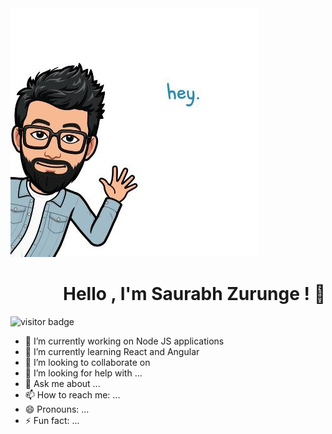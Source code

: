 <img src="https://raw.githubusercontent.com/Rebel0504/Rebel0504/main/bitemoji2.jpeg" alt="visitor badge"/>

<h1 align="right">Hello , I'm Saurabh Zurunge ! 👋</h1>



<img src="https://github-readme-stats.vercel.app/api?username=Rebel0504&show_icons=true&theme=gruvbox" alt="visitor badge"/>










- 🔭 I’m currently working on Node JS applications
- 🌱 I’m currently learning React and Angular 
- 👯 I’m looking to collaborate on 
- 🤔 I’m looking for help with ...
- 💬 Ask me about ...
- 📫 How to reach me: ...
- 😄 Pronouns: ...
- ⚡ Fun fact: ...


